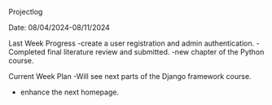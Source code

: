 Projectlog

Date: 08/04/2024-08/11/2024

Last Week Progress
-create a user registration and admin authentication.
-Completed final literature review and submitted.
-new chapter of the Python course. 

Current Week Plan
-Will see next parts of the Django framework course.
- enhance the next homepage.




